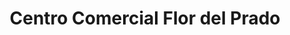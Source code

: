 ---
title: "Centro Comercial Flor del Prado"
url: /cipolletti/centro-comercial-flor-del-prado/
shop: centro comercial
---